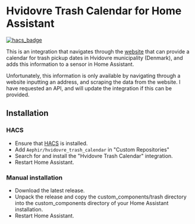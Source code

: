 # Hvidovre Trash Calendar for Home Assistant
[![hacs_badge](https://img.shields.io/badge/HACS-Custom-41BDF5.svg)](https://github.com/hacs/integration)

This is an integration that navigates through the [website](https://hvidovre.renoweb.dk/Legacy/selvbetjening/mit_affald.aspx) that can provide a calendar for trash pickup dates in Hvidovre municipality (Denmark), and adds this information to a sensor in Home Assistant.

Unfortunately, this information is only available by navigating through a website inputting an address, and scraping the data from the website. I have requested an API, and will update the integration if this can be provided.    

## Installation

### HACS

- Ensure that [HACS](https://hacs.xyz/) is installed. 
- Add `Aephir/hvidovre_trash_calendar` in "Custom Repositories"
- Search for and install the "Hvidovre Trash Calendar" integration. 
- Restart Home Assistant.

### Manual installation

- Download the latest release. 
- Unpack the release and copy the custom_components/trash directory into the custom_components directory of your Home Assistant installation. 
- Restart Home Assistant.


